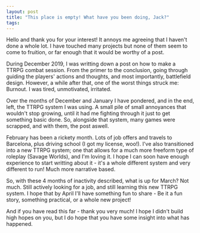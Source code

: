 ```yaml
---
layout: post
title: "This place is empty! What have you been doing, Jack?"
tags:
---
```


Hello and thank you for your interest! It annoys me agreeing that I haven't done a whole lot. I have touched many projects but none of them seem to come to fruition, or far enough that it would be worthy of a post.

During December 2019, I was writting down a post on how to make a TTRPG combat session. From the primer to the conclusion, going through guiding the players' actions and thoughts, and most importantly, battlefield design.
However, a while after that, one of the worst things struck me: Burnout. I was tired, unmotivated, irritated.

Over the months of December and January I have pondered, and in the end, left, the TTRPG system I was using. A small pile of small annoyances that wouldn't stop growing, until it had me fighting through it just to get something basic done. So, alongside that system, many games were scrapped, and with them, the post aswell.

February has been a rickety month. Lots of job offers and travels to Barcelona, plus driving school (I got my license, woo!). I've also transitioned into a new TTRPG system; one that allows for a much more freeform type of roleplay (Savage Worlds), and I'm loving it. I hope I can soon have enough experience to start writting about it - it's a whole different system and very different to run! Much more narrative based.

So, with these 4 months of inactivity described, what is up for March? Not much. Still actively looking for a job, and still learning this new TTRPG system.
I hope that by April I'll have something fun to share - Be it a fun story, something practical, or a whole new project!

And if you have read this far - thank you very much! I hope I didn't build high hopes on you, but I do hope that you have some insight into what has happened.
